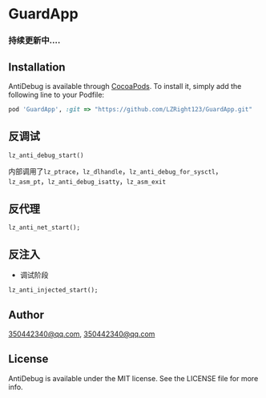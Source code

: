 # GuardApp
### 持续更新中....

## Installation

AntiDebug is available through [CocoaPods](https://cocoapods.org). To install
it, simply add the following line to your Podfile:

```ruby
pod 'GuardApp', :git => "https://github.com/LZRight123/GuardApp.git"
```

## 反调试

```oc
lz_anti_debug_start()
```
内部调用了`lz_ptrace`，`lz_dlhandle`，`lz_anti_debug_for_sysctl`，`lz_asm_pt`，`lz_anti_debug_isatty`，`lz_asm_exit`

## 反代理

```oc
lz_anti_net_start();
```

## 反注入
- 调试阶段
```oc
lz_anti_injected_start();
```

## Author

350442340@qq.com, 350442340@qq.com

## License

AntiDebug is available under the MIT license. See the LICENSE file for more info.
